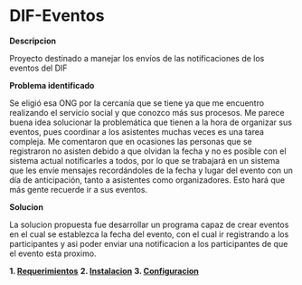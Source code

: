 # DIF-Eventos

**Descripcion**
<p> Proyecto destinado a manejar los envíos de las notificaciones de los eventos del DIF </p>

**Problema identificado**

<p> Se eligió esa ONG por la cercanía que se tiene ya que me encuentro realizando el servicio social y que conozco más sus procesos. Me parece buena idea solucionar la problemática que tienen a la hora de organizar sus eventos, pues coordinar a los asistentes muchas veces es una tarea compleja. Me comentaron que en ocasiones las personas que se registraron no asisten debido a que olvidan la fecha y no es posible con el sistema actual notificarles a todos, por lo que se trabajará en un sistema que les envíe mensajes recordándoles de la fecha y lugar del evento con un día de anticipación, tanto a asistentes como organizadores. Esto hará que más gente recuerde ir a sus eventos.</p>

**Solucion**

<p> La solucion propuesta fue desarrollar un programa capaz de crear eventos en el cual se establezca la fecha del evento, con el cual ir registrando a los participantes y asi poder enviar una notificacion a los participantes de que el evento esta proximo. </p>

**1. [Requerimientos](/Requerimientos)**
**2. [Instalacion](/Instalacion)**
**3. [Configuracion](/Configuracion)**

